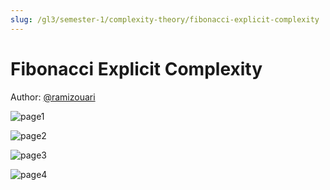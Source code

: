 ```yaml
---
slug: /gl3/semester-1/complexity-theory/fibonacci-explicit-complexity
---
```


# Fibonacci Explicit Complexity

Author: [@ramizouari](https://github.com/ramizouari)

![page1](assets/fib-exp-comp-01.png)

![page2](assets/fib-exp-comp-02.png)

![page3](assets/fib-exp-comp-03.png)

![page4](assets/fib-exp-comp-04.png)

